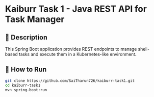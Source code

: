 # Kaiburr Task 1 - Java REST API for Task Manager

## 📌 Description
This Spring Boot application provides REST endpoints to manage shell-based tasks and execute them in a Kubernetes-like environment.

## 🚀 How to Run
```bash
git clone https://github.com/SaiTharun726/kaiburr-task1.git
cd kaiburr-task1
mvn spring-boot:run
